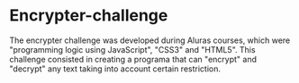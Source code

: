 # Encrypter-challenge
The encrypter challenge was developed during Aluras courses, which were "programming logic using JavaScript", "CSS3" and "HTML5". This challenge consisted in creating a programa that can "encrypt" and "decrypt" any text taking into account certain restriction.

